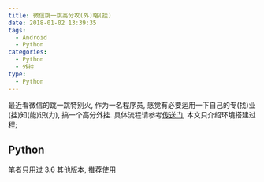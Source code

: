 ```yaml
---
title: 微信跳一跳高分攻(外)略(挂)
date: 2018-01-02 13:39:35
tags:
  - Android
  - Python
categories:
  - Python
  - 外挂
type:
  - Python
---
```


最近看微信的跳一跳特别火, 作为一名程序员, 感觉有必要运用一下自己的专(找)业(挂)知(能)识(力), 搞一个高分外挂.
具体流程请参考[传送门](https://github.com/wavejoker/wechat_jump_game), 本文只介绍环境搭建过程;
## Python
笔者只用过 3.6 其他版本, 推荐使用
